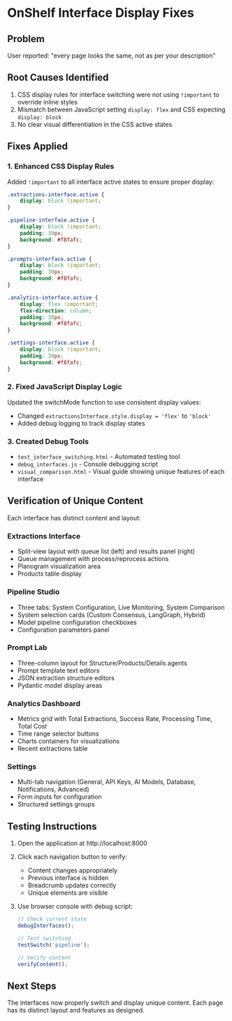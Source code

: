 # OnShelf Interface Display Fixes

## Problem
User reported: "every page looks the same, not as per your description"

## Root Causes Identified
1. CSS display rules for interface switching were not using `!important` to override inline styles
2. Mismatch between JavaScript setting `display: flex` and CSS expecting `display: block`
3. No clear visual differentiation in the CSS active states

## Fixes Applied

### 1. Enhanced CSS Display Rules
Added `!important` to all interface active states to ensure proper display:

```css
.extractions-interface.active {
    display: block !important;
}

.pipeline-interface.active {
    display: block !important;
    padding: 30px;
    background: #f8fafc;
}

.prompts-interface.active {
    display: block !important;
    padding: 30px;
    background: #f8fafc;
}

.analytics-interface.active {
    display: flex !important;
    flex-direction: column;
    padding: 30px;
    background: #f8fafc;
}

.settings-interface.active {
    display: block !important;
    padding: 30px;
    background: #f8fafc;
}
```

### 2. Fixed JavaScript Display Logic
Updated the switchMode function to use consistent display values:
- Changed `extractionsInterface.style.display = 'flex'` to `'block'`
- Added debug logging to track display states

### 3. Created Debug Tools
- `test_interface_switching.html` - Automated testing tool
- `debug_interfaces.js` - Console debugging script
- `visual_comparison.html` - Visual guide showing unique features of each interface

## Verification of Unique Content

Each interface has distinct content and layout:

### Extractions Interface
- Split-view layout with queue list (left) and results panel (right)
- Queue management with process/reprocess actions
- Planogram visualization area
- Products table display

### Pipeline Studio
- Three tabs: System Configuration, Live Monitoring, System Comparison
- System selection cards (Custom Consensus, LangGraph, Hybrid)
- Model pipeline configuration checkboxes
- Configuration parameters panel

### Prompt Lab
- Three-column layout for Structure/Products/Details agents
- Prompt template text editors
- JSON extraction structure editors
- Pydantic model display areas

### Analytics Dashboard
- Metrics grid with Total Extractions, Success Rate, Processing Time, Total Cost
- Time range selector buttons
- Charts containers for visualizations
- Recent extractions table

### Settings
- Multi-tab navigation (General, API Keys, AI Models, Database, Notifications, Advanced)
- Form inputs for configuration
- Structured settings groups

## Testing Instructions

1. Open the application at http://localhost:8000
2. Click each navigation button to verify:
   - Content changes appropriately
   - Previous interface is hidden
   - Breadcrumb updates correctly
   - Unique elements are visible

3. Use browser console with debug script:
   ```javascript
   // Check current state
   debugInterfaces();
   
   // Test switching
   testSwitch('pipeline');
   
   // Verify content
   verifyContent();
   ```

## Next Steps
The interfaces now properly switch and display unique content. Each page has its distinct layout and features as designed.